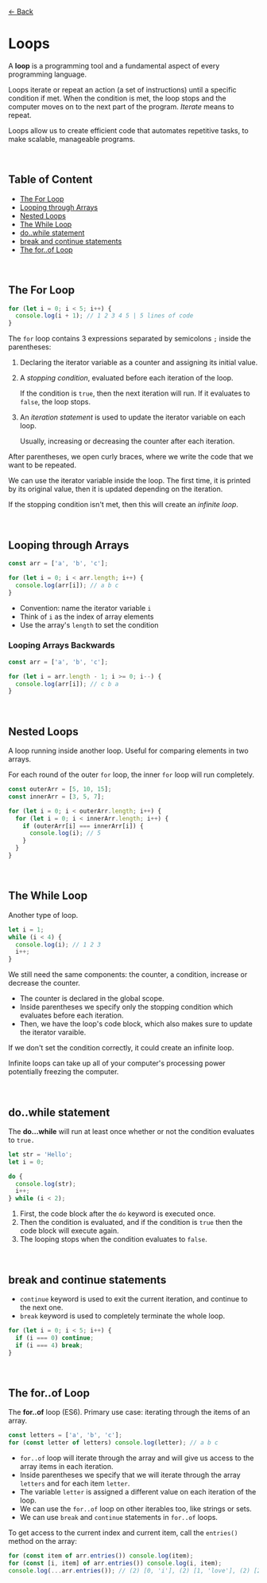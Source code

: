 [&larr; Back](./README.md)

# Loops

A **loop** is a programming tool and a fundamental aspect of every programming language.

Loops iterate or repeat an action (a set of instructions) until a specific condition if met. When the condition is met, the loop stops and the computer moves on to the next part of the program. _Iterate_ means to repeat.

Loops allow us to create efficient code that automates repetitive tasks, to make scalable, manageable programs.

<br>

## Table of Content

- [The For Loop](#the-for-loop)
- [Looping through Arrays](#looping-through-arrays)
- [Nested Loops](#nested-loops)
- [The While Loop](#the-while-loop)
- [do..while statement](#dowhile-statement)
- [break and continue statements](#break-and-continue-statements)
- [The for..of Loop](#the-forof-loop)

<br>

## The For Loop

```js
for (let i = 0; i < 5; i++) {
  console.log(i + 1); // 1 2 3 4 5 | 5 lines of code
}
```

The `for` loop contains 3 expressions separated by semicolons `;` inside the parentheses:

1. Declaring the iterator variable as a counter and assigning its initial value.

2. A _stopping condition_, evaluated before each iteration of the loop.

   If the condition is `true`, then the next iteration will run. If it evaluates to `false`, the loop stops.

3. An _iteration statement_ is used to update the iterator variable on each loop.

   Usually, increasing or decreasing the counter after each iteration.

After parentheses, we open curly braces, where we write the code that we want to be repeated.

We can use the iterator variable inside the loop. The first time, it is printed by its original value, then it is updated depending on the iteration.

If the stopping condition isn't met, then this will create an _infinite loop_.

<br>

## Looping through Arrays

```js
const arr = ['a', 'b', 'c'];

for (let i = 0; i < arr.length; i++) {
  console.log(arr[i]); // a b c
}
```

- Convention: name the iterator variable `i`
- Think of `i` as the index of array elements
- Use the array's `length` to set the condition

### Looping Arrays Backwards

```js
const arr = ['a', 'b', 'c'];

for (let i = arr.length - 1; i >= 0; i--) {
  console.log(arr[i]); // c b a
}
```

<br>

## Nested Loops

A loop running inside another loop. Useful for comparing elements in two arrays.

For each round of the outer `for` loop, the inner `for` loop will run completely.

```js
const outerArr = [5, 10, 15];
const innerArr = [3, 5, 7];

for (let i = 0; i < outerArr.length; i++) {
  for (let i = 0; i < innerArr.length; i++) {
    if (outerArr[i] === innerArr[i]) {
      console.log(i); // 5
    }
  }
}
```

<br>

## The While Loop

Another type of loop.

```js
let i = 1;
while (i < 4) {
  console.log(i); // 1 2 3
  i++;
}
```

We still need the same components: the counter, a condition, increase or decrease the counter.

- The counter is declared in the global scope.
- Inside parentheses we specify only the stopping condition which evaluates before each iteration.
- Then, we have the loop's code block, which also makes sure to update the iterator varaible.

If we don't set the condition correctly, it could create an infinite loop.

Infinite loops can take up all of your computer's processing power potentially freezing the computer.

<br>

## do..while statement

The **do...while** will run at least once whether or not the condition evaluates to `true.`

```js
let str = 'Hello';
let i = 0;

do {
  console.log(str);
  i++;
} while (i < 2);
```

1. First, the code block after the `do` keyword is executed once.
2. Then the condition is evaluated, and if the condition is `true` then the code block will execute again.
3. The looping stops when the condition evaluates to `false`.

<br>

## break and continue statements

- `continue` keyword is used to exit the current iteration, and continue to the next one.
- `break` keyword is used to completely terminate the whole loop.

```js
for (let i = 0; i < 5; i++) {
  if (i === 0) continue;
  if (i === 4) break;
}
```

<br>

## The for..of Loop

The **for..of** loop (ES6). Primary use case: iterating through the items of an array.

```js
const letters = ['a', 'b', 'c'];
for (const letter of letters) console.log(letter); // a b c
```

- `for..of` loop will iterate through the array and will give us access to the array items in each iteration.
- Inside parentheses we specify that we will iterate through the array `letters` and for each item `letter`.
- The variable `letter` is assigned a different value on each iteration of the loop.
- We can use the `for..of` loop on other iterables too, like strings or sets.
- We can use `break` and `continue` statements in `for..of` loops.

To get access to the current index and current item, call the `entries()` method on the array:

```js
for (const item of arr.entries()) console.log(item);
for (const [i, item] of arr.entries()) console.log(i, item);
console.log(...arr.entries()); // (2) [0, 'i'], (2) [1, 'love'], (2) [2, 'you']
```
